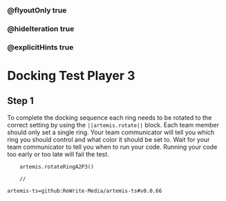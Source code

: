### @flyoutOnly true
### @hideIteration true
### @explicitHints true

# Docking Test Player 3

## Step 1
To complete the docking sequence each ring needs to be rotated to the correct setting by using the ``||artemis.rotate||`` block. Each team member should only set a single ring. Your team communicator will tell you which ring you should control and what color it should be set to. Wait for your team communicator to tell you when to run your code. Running your code too early or too late will fail the test.

```ghost
    artemis.rotateRingA2P3()
```
```template
    //
```

```package
artemis-ts=github:ReWrite-Media/artemis-ts#v0.0.66
```